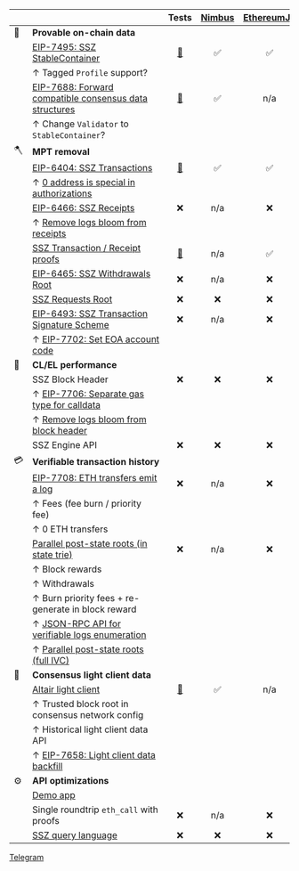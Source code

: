 | | | Tests | [Nimbus](https://github.com/status-im/nimbus-eth2) | [EthereumJS](https://github.com/ethereumjs/ethereumjs-monorepo) | [Devnet](./network_params_fusaka-light.yaml) | [Helios](https://github.com/a16z/helios) |
| - | - | :-: | :-: | :-: | :-: | :-: |
| 🦒 | **Provable on-chain data**
|| [EIP-7495: SSZ StableContainer](https://eips.ethereum.org/EIPS/eip-7495) | [🔗](https://github.com/ethereum/consensus-specs/pull/3777) | ✅ | ✅ | ✅ | ❌ |
|| ↑ Tagged `Profile` support?
|| [EIP-7688: Forward compatible consensus data structures](https://eips.ethereum.org/EIPS/eip-7688) | [🔗](https://github.com/ethereum/consensus-specs/pull/3844) | ✅ | n/a | ✅ | ❌ |
|| ↑ Change `Validator` to `StableContainer`?
| 🪓 | **MPT removal**
|| [EIP-6404: SSZ Transactions](https://eips.ethereum.org/EIPS/eip-6404) | [🔗](https://github.com/etan-status/latest_fork_tests/commit/eip-6404) | ✅ | ✅ | ✅ | ❌ |
|| ↑ [0 address is special in authorizations](https://github.com/ethereum/EIPs/pull/8929/files)
|| [EIP-6466: SSZ Receipts](https://eips.ethereum.org/EIPS/eip-6466) | ❌ | n/a | ❌ | ❌ | ❌ |
|| ↑ [Remove logs bloom from receipts](https://github.com/ethereum/EIPs/pull/8939)
|| [SSZ Transaction / Receipt proofs](https://github.com/ethereum/EIPs/pull/8884) | [🔗](https://github.com/ethereum/EIPs/blob/737c2c2ec68715a07534318aa67a21bd907e81ec/EIPS/eip-%23%23%23%23.md#test-cases) | n/a | ✅ | ✅ | ❌ |
|| [EIP-6465: SSZ Withdrawals Root](https://eips.ethereum.org/EIPS/eip-6465) | ❌ | n/a | ❌ | ❌ | ❌ |
|| [SSZ Requests Root](https://eips.ethereum.org/EIPS/eip-7688) | ❌ | ❌ | ❌ | ❌ | n/a |
|| [EIP-6493: SSZ Transaction Signature Scheme](https://eips.ethereum.org/EIPS/eip-6493) | ❌ | n/a | ❌ | ❌ | n/a |
|| ↑ [EIP-7702: Set EOA account code](https://eips.ethereum.org/EIPS/eip-7702)
| 🚀 | **CL/EL performance**
|| SSZ Block Header | ❌ | ❌ | ❌ | ❌ | ❌ |
|| ↑ [EIP-7706: Separate gas type for calldata](https://eips.ethereum.org/EIPS/eip-7706)
|| ↑ [Remove logs bloom from block header](./el_block_hash.md)
|| SSZ Engine API | ❌ | ❌ | ❌ | ❌ | n/a |
| 💳 | **<nobr>Verifiable transaction history</nobr>**
|| [EIP-7708: ETH transfers emit a log](https://eips.ethereum.org/EIPS/eip-7708) | ❌ | n/a | ❌ | ❌ | ❌ |
|| ↑ Fees (fee burn / priority fee)
|| ↑ 0 ETH transfers
|| [Parallel post-state roots (in state trie)](./el_logs.md) | ❌ | n/a | ❌ | ❌ | ❌ |
|| ↑ Block rewards
|| ↑ Withdrawals
|| ↑ Burn priority fees + re-generate in block reward
|| ↑ [JSON-RPC API for verifiable logs enumeration](./rpc.md)
|| ↑ [Parallel post-state roots (full IVC)](https://notes.ethereum.org/@vbuterin/parallel_post_state_roots)
| 🐣 | **Consensus light client data**
|| [Altair light client](https://github.com/ethereum/consensus-specs/blob/dev/specs/altair/light-client/sync-protocol.md) | [🔗](https://github.com/ethereum/consensus-specs/tree/dev/tests/formats/light_client) | ✅ | n/a | ✅ | ✅ |
|| ↑ Trusted block root in consensus network config
|| ↑ Historical light client data API
|| ↑ [EIP-7658: Light client data backfill](https://eips.ethereum.org/EIPS/eip-7658)
| ⚙️ | **API optimizations**
|| [Demo app](./app.md)
|| Single roundtrip `eth_call` with proofs | ❌ | n/a | ❌ | ❌ | ❌ |
|| [SSZ query language](https://hackmd.io/@etan-status/electra-lc#SSZ-query-language) | ❌ | ❌ | ❌ | ❌ | ❌ |

[Telegram](https://t.me/+ZJqjzyCQWB8xNzE0)
